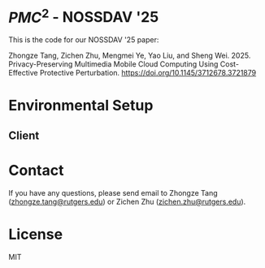# $PMC^2$ - NOSSDAV '25

This is the code for our NOSSDAV '25 paper:

Zhongze Tang, Zichen Zhu, Mengmei Ye, Yao Liu, and Sheng Wei. 2025.
Privacy-Preserving Multimedia Mobile Cloud Computing Using Cost-Effective Protective Perturbation. https://doi.org/10.1145/3712678.3721879

# Environmental Setup

## Client



# Contact

If you have any questions, please send email to Zhongze Tang (zhongze.tang@rutgers.edu) or Zichen Zhu (zichen.zhu@rutgers.edu).

# License

MIT
